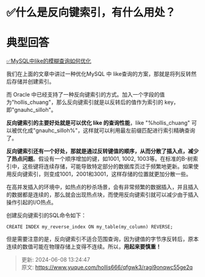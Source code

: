 # ✅什么是反向键索引，有什么用处？

# 典型回答


[✅MySQL中like的模糊查询如何优化](https://www.yuque.com/hollis666/qfgwk3/zrt2y30mhdgiremc)



我们在上面的文章中讲过一种优化MySQL 中 like查询的方案，那就是将列反转然后存储并创建索引。



而 Oracle 中已经支持了一种反向键索引的方式。加入一个字段的值为"hollis_chuang"，那么反向键索引就是以反转后的值作为索引的 key，即"gnauhc_silloh"。



**反向键索引的主要好处就是可以优化 like 的查询性能**，like "%hollis_chuang" 可以被优化成"gnauhc_silloh%"，这样就可以利用最左前缀匹配进行索引精确查询了。



**反向键索引还有一个好处，那就是通过反转键值的顺序，从而分散了插入点，减少了热点问题**。假设有一个顺序增加的键，如1001, 1002, 1003等。在标准的B-树索引中，这些键将连续存储，可能导致特定部分的数据库页过于频繁地更新。如果使用反向键索引，则变成1001，2001和3001，这样存储的位置就更加分散一些。



在高并发插入的环境中，如热点的秒杀场景，会有非常频繁的数据插入，并且插入的数据都是连续的，那么就会出现热点块，而使用反向键索引就可以减少由于插入操作引起的I/O热点。



创建反向键索引的SQL命令如下：



```plain
CREATE INDEX my_reverse_index ON my_table(my_column) REVERSE;
```



但是需要注意的是，反向键索引不适合范围查询，因为键值的字节序反转后，原本连续的数值可能在物理存储上变得不连续。所以，**用起来要慎重！**



> 更新: 2024-06-08 13:24:47  
> 原文: <https://www.yuque.com/hollis666/qfgwk3/ragi9onqwc55ge2q>
